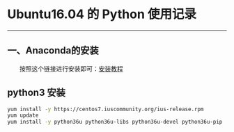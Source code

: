 # Ubuntu16.04 的 Python 使用记录
***
## 一、Anaconda的安装
&ensp;&ensp;&ensp;&ensp;按照这个链接进行安装即可：[安装教程](https://www.digitalocean.com/community/tutorials/how-to-install-the-anaconda-python-distribution-on-ubuntu-16-04)

## python3 安装
```sh
yum install -y https://centos7.iuscommunity.org/ius-release.rpm
yum update
yum install -y python36u python36u-libs python36u-devel python36u-pip
```